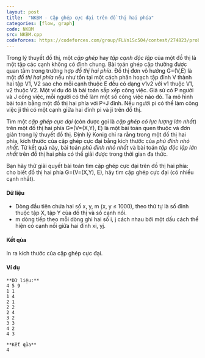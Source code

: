 ```yaml
---
layout: post
title:  "NKBM - Cặp ghép cực đại trên đồ thị hai phía"
categories: [flow, graph]
code: NKBM
src: NKBM.cpp
codeforces: https://codeforces.com/group/FLVn1Sc504/contest/274823/problem/M
---
```




  


Trong lý thuyết đồ thị, một _cặp ghép_ hay _tập cạnh độc lập_ của một đồ thị là một tập các cạnh không có đỉnh chung. Bài toán ghép cặp thường được quan tâm trong trường hợp _đồ thị hai phía_. Đồ thị đơn vô hướng G=(V,E) là một _đồ thị hai phía_ nếu như tồn tại một cách phân hoạch tập đinh V thành hai tập V1, V2 sao cho mỗi cạnh thuộc E đều có dạng v1v2 với v1 thuộc V1, v2 thuộc V2. Một ví dụ đó là bài toán sắp xếp công việc. Giả sử có P người và J công việc, mỗi người có thể làm một số công việc nào đó. Ta mô hình bài toán bằng một đồ thị hai phía với P+J đỉnh. Nếu người pi có thể làm công việc ji thì có một cạnh giữa hai đỉnh pi và ji trên đồ thị.

Tìm một _cặp ghép cực đại_ (còn được gọi là _cặp ghép có lực lượng lớn nhất_) trên một đồ thị hai phía G=(V=(X,Y), E) là một bài toán quen thuộc và đơn giản trong lý thuyết đồ thị. Định lý Konig chỉ ra rằng trong một đồ thị hai phía, kích thước của cặp ghép cực đại bằng kích thước của _phủ đỉnh nhỏ nhất_. Từ kết quả này, bài toán _phủ đỉnh nhỏ nhất_ và bài toán _tập độc lập lớn nhất_ trên đồ thị hai phía có thể giải được trong thời gian đa thức.

Bạn hãy thử giải quyết bài toán tìm cặp ghép cực đại trên đồ thị hai phía: cho biết đồ thị hai phía G=(V=(X,Y), E), hãy tìm cặp ghép cực đại (có nhiều cạnh nhất).

#### Dữ liệu

+ Dòng đầu tiên chứa hai số x, y, m (x, y ≤ 1000), theo thứ tự là số đỉnh thuộc tập X, tập Y của đồ thị và số cạnh nối.
+ m dòng tiếp theo mỗi dòng ghi hai số i, j cách nhau bởi một dấu cách thể hiện có cạnh nối giữa hai đỉnh xi, yj.

#### Kết qủa

In ra kích thước của cặp ghép cực đại.

#### Ví dụ

```
**Dữ liệu:**
4 5 9
1 1
1 4
2 1
2 2
2 4
3 2
3 3
4 2
4 3

**Kết qủa**
4
```

<!--more-->

